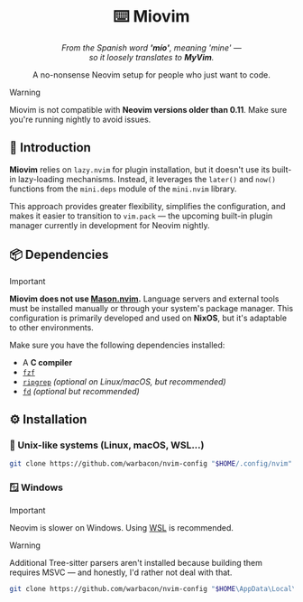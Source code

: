 <h1 align="center">⌨️ Miovim</h1>

<p align="center">
  <i>
    From the Spanish word <strong>'mío'</strong>, meaning <em>'mine'</em> —<br/>
    so it loosely translates to <strong>MyVim</strong>.
  </i>
</p>

<p align="center">
  A no-nonsense Neovim setup for people who just want to code.
</p>

> [!WARNING]
> Miovim is not compatible with **Neovim versions older than 0.11**. Make sure
> you're running nightly to avoid issues.

## 🚩 Introduction

**Miovim** relies on `lazy.nvim` for plugin installation, but it doesn't use its
built-in lazy-loading mechanisms. Instead, it leverages the `later()` and
`now()` functions from the `mini.deps` module of the `mini.nvim` library.

This approach provides greater flexibility, simplifies the configuration, and
makes it easier to transition to `vim.pack` — the upcoming built-in plugin
manager currently in development for Neovim nightly.

## 📦 Dependencies

> [!IMPORTANT]
> **Miovim does not use [Mason.nvim](https://github.com/mason-org/mason.nvim).**
> Language servers and external tools must be installed manually or through your
> system's package manager. This configuration is primarily developed and used
> on **NixOS**, but it's adaptable to other environments.

Make sure you have the following dependencies installed:

- A **C compiler**
- [`fzf`](https://github.com/junegunn/fzf)
- [`ripgrep`](https://github.com/BurntSushi/ripgrep) *(optional on Linux/macOS,
  but recommended)*
- [`fd`](https://github.com/sharkdp/fd) *(optional but recommended)*

## ⚙️ Installation

### 🐧 Unix-like systems (Linux, macOS, WSL...)

```bash
git clone https://github.com/warbacon/nvim-config "$HOME/.config/nvim"
```

### 🪟 Windows

> [!IMPORTANT]
> Neovim is slower on Windows. Using
> [WSL](https://learn.microsoft.com/en-us/windows/wsl/install) is recommended.

> [!WARNING]
> Additional Tree-sitter parsers aren't installed because building them
> requires MSVC — and honestly, I'd rather not deal with that.

```bash
git clone https://github.com/warbacon/nvim-config "$HOME\AppData\Local\nvim"
```
